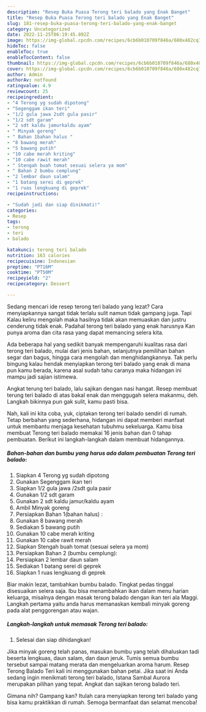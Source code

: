 ```yaml
---
description: "Resep Buka Puasa Terong teri balado yang Enak Banget"
title: "Resep Buka Puasa Terong teri balado yang Enak Banget"
slug: 181-resep-buka-puasa-terong-teri-balado-yang-enak-banget
category: Uncategorized
date: 2022-11-25T06:19:45.892Z
image: https://img-global.cpcdn.com/recipes/6cb6b010709f846a/680x482cq70/terong-teri-balado-foto-resep-utama.jpg
hideToc: false
enableToc: true
enableTocContent: false
thumbnail: https://img-global.cpcdn.com/recipes/6cb6b010709f846a/680x482cq70/terong-teri-balado-foto-resep-utama.jpg
cover: https://img-global.cpcdn.com/recipes/6cb6b010709f846a/680x482cq70/terong-teri-balado-foto-resep-utama.jpg
author: Admin
authorAv: notfound
ratingvalue: 4.9
reviewcount: 25
recipeingredient:
- "4 Terong yg sudah dipotong"
- "Segenggam ikan teri"
- "1/2 gula jawa 2sdt gula pasir"
- "1/2 sdt garam"
- "2 sdt kaldu jamurkaldu ayam"
- " Minyak goreng"
- " Bahan 1bahan halus "
- "8 bawang merah"
- "5 bawang putih"
- "10 cabe merah kriting"
- "10 cabe rawit merah"
- " Stengah buah tomat sesuai selera ya mom"
- " Bahan 2 bumbu cemplung"
- "2 lembar daun salam"
- "1 batang serei di geprek"
- "1 ruas lengkuang di geprek"
recipeinstructions:

- "Sudah jadi dan siap dinikmati!"
categories:
- Resep
tags:
- terong
- teri
- balado

katakunci: terong teri balado 
nutrition: 163 calories
recipecuisine: Indonesian
preptime: "PT16M"
cooktime: "PT50M"
recipeyield: "2"
recipecategory: Dessert

---
```



Sedang mencari ide resep terong teri balado yang lezat? Cara menyiapkannya sangat tidak terlalu sulit namun tidak gampang juga. Tapi Kalau keliru mengolah maka hasilnya tidak akan memuaskan dan justru cenderung tidak enak. Padahal terong teri balado yang enak harusnya Kan punya aroma dan cita rasa yang dapat memancing selera kita.


Ada beberapa hal yang sedikit banyak mempengaruhi kualitas rasa dari terong teri balado, mulai dari jenis bahan, selanjutnya pemilihan bahan segar dan bagus, hingga cara mengolah dan menghidangkannya. Tak perlu bingung kalau hendak menyiapkan terong teri balado yang enak di mana pun kamu berada, karena asal sudah tahu caranya maka hidangan ini mampu jadi sajian istimewa.

Angkat terung teri balado, lalu sajikan dengan nasi hangat. Resep membuat terung teri balado di atas bakal enak dan menggugah selera makanmu, deh. Langkah bikinnya pun gak sulit, kamu pasti bisa.


Nah, kali ini kita coba, yuk, ciptakan terong teri balado sendiri di rumah. Tetap berbahan yang sederhana, hidangan ini dapat memberi manfaat untuk membantu menjaga kesehatan tubuhmu sekeluarga. Kamu bisa membuat Terong teri balado memakai 16 jenis bahan dan 0 tahap pembuatan. Berikut ini langkah-langkah dalam membuat hidangannya.

<!--inarticleads1-->

##### Bahan-bahan dan bumbu yang harus ada dalam pembuatan Terong teri balado:

1. Siapkan 4 Terong yg sudah dipotong
1. Gunakan Segenggam ikan teri
1. Siapkan 1/2 gula jawa /2sdt gula pasir
1. Gunakan 1/2 sdt garam
1. Gunakan 2 sdt kaldu jamur/kaldu ayam
1. Ambil  Minyak goreng
1. Persiapkan  Bahan 1(bahan halus) :
1. Gunakan 8 bawang merah
1. Sediakan 5 bawang putih
1. Gunakan 10 cabe merah kriting
1. Gunakan 10 cabe rawit merah
1. Siapkan  Stengah buah tomat (sesuai selera ya mom)
1. Persiapkan  Bahan 2 (bumbu cemplung):
1. Persiapkan 2 lembar daun salam
1. Sediakan 1 batang serei di geprek
1. Siapkan 1 ruas lengkuang di geprek


Biar makin lezat, tambahkan bumbu balado. Tingkat pedas tinggal disesuaikan selera saja. Ibu bisa menambahkan ikan dalam menu harian keluarga, misalnya dengan masak terong balado dengan ikan teri ala Maggi. Langkah pertama yaitu anda harus memanaskan kembali minyak goreng pada alat penggorengan atau wajan. 

<!--inarticleads2-->

##### Langkah-langkah untuk memasak Terong teri balado:


1. Selesai dan siap dihidangkan!

Jika minyak goreng telah panas, masukan bumbu yang telah dihaluskan tadi beserta lengkuas, daun salam, dan daun jeruk. Tumis semua bumbu tersebut sampai matang merata dan mengeluarkan aroma harum. Resep Terong Balado Teri kali ini menggunakan bahan petai. Jika saat ini Anda sedang ingin menikmati terong teri balado, Istana Sambal Aurora merupakan pilihan yang tepat. Angkat dan sajikan terong balado teri. 

Gimana nih? Gampang kan? Itulah cara menyiapkan terong teri balado yang bisa kamu praktikkan di rumah. Semoga bermanfaat dan selamat mencoba!
